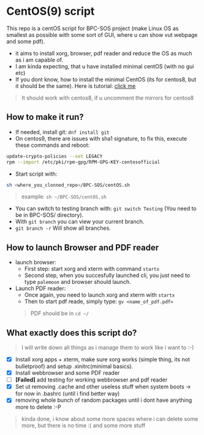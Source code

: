 # CentOS(9) script
This repo is a centOS script for BPC-SOS project (make Linux OS as smallest as possible with some sort of GUI, where u can show vut webpage and some pdf).
+ it aims to install xorg, browser, pdf reader and reduce the OS as much as i am capable of.
+ I am kinda expecting, that u have installed minimal centOS (with no gui etc)
+ If you dont know, how to install the minimal CentOS (its for centos8, but it should be the same). Here is tutorial: [click me](Install_Centos.md )
> It should work with centos8, if u uncomment the mirrors for centos8 <br>
## How to make it run?
+ If needed, install git: ``dnf install git``
+ On centos9, there are issues with sha1 signature, to fix this, execute these commands and reboot: 
```bash
update-crypto-policies --set LEGACY
rpm --import /etc/pki/rpm-gpg/RPM-GPG-KEY-centosofficial
```
+ Start script with:
```bash
sh <where_you_clonned_repo>/BPC-SOS/centOS.sh 
```
> example: ``sh ~/BPC-SOS/centOS.sh`` </br>
+ You can switch to testing branch with: ``git switch Testing``
(You need to be in BPC-SOS/ directory). </br>
+ With ``git branch`` you can view your current branch.  </br>
+ ``git branch -r`` Will show all branches.  </br>
## How to launch Browser and PDF reader
+ launch browser:
	* First step: start xorg and xterm with command ``startx``
	* Second step, when you succesfully launched cli, you just need to type ``palemoon`` and browser should launch.
+ Launch PDF reader:
	* Once again, you need to launch xorg and xterm with ``startx``
	* Then to start pdf reade, simply type: ``gv <name_of_pdf.pdf>``
	> PDF should be in ``cd ~/`` 

## What exactly does this script do?
> I will write down all things as i manage them to work like i want to :-)
- [x] Install xorg apps + xterm, make sure xorg works (simple thing, its not bulletproof) and setup .xinitrc(minimal basics).
- [x] Install webbrowser and some PDF reader 
- [ ] **[Failed]** add testing for working webbrowser and pdf reader
- [x] Set ut removing .cache and other useless stuff when system boots -> for now in .bashrc (until i find better way)
- [X] removing whole bunch of random packages until i dont have anything more to delete :-P
> kinda done, i know about some more spaces where i can delete some more, but there is no time :(
> and some more stuff
